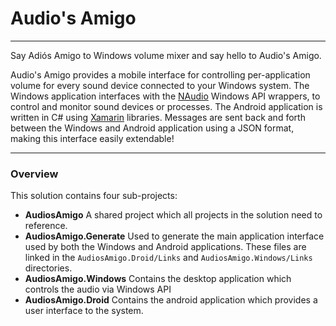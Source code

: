 # Audio's Amigo
---------------------
Say Adiós Amigo to Windows volume mixer and say hello to Audio's Amigo.

Audio's Amigo provides a mobile interface for controlling per-application volume for every sound device connected to your Windows system. 
The Windows application interfaces with the [NAudio](https://github.com/naudio/NAudio) Windows API wrappers, to control and monitor sound devices or processes. The Android application is written in C# using [Xamarin](https://www.xamarin.com/) libraries. Messages are sent back and forth between the Windows and Android application using a JSON format, making this interface easily extendable!

---------------
### Overview

This solution contains four sub-projects:
 - **AudiosAmigo** A shared project which all projects in the solution need to reference.
 - **AudiosAmigo.Generate** Used to generate the main application interface used by both the Windows and Android applications. These files are linked in the `AudiosAmigo.Droid/Links` and `AudiosAmigo.Windows/Links` directories.
 - **AudiosAmigo.Windows** Contains the desktop application which controls the audio via Windows API
 - **AudiosAmigo.Droid** Contains the android application which provides a user interface to the system.
